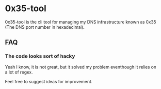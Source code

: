# 0x35-tool

0x35-tool is the cli tool for managing my DNS infrastructure known as 0x35 (The DNS port number in hexadecimal).

## FAQ

### The code looks sort of hacky

Yeah I know, it is not great, but it solved my problem eventhough it relies on a lot of regex.

Feel free to suggest ideas for improvement.